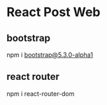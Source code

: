 # React Post Web

## bootstrap

npm i bootstrap@5.3.0-alpha1

## react router

npm i react-router-dom
